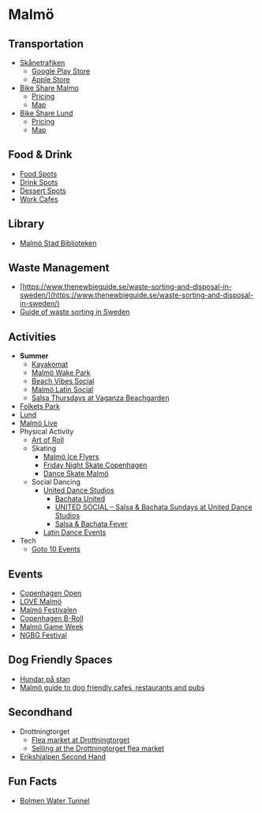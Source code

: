 # Malmö

## Transportation

- [Skånetrafiken](https://www.skanetrafiken.se/)
  - [Google Play Store](https://play.google.com/store/apps/details?id=se.skanetrafiken.washington&pcampaignid=web_share)
  - [Apple Store](https://apps.apple.com/se/app/sk%C3%A5netrafiken/id1180539331)
- [Bike Share Malmo](https://www.malmobybike.se/en)
  - [Pricing](https://www.malmobybike.se/en/subscriptions-and-rates)
  - [Map](https://www.malmobybike.se/en/map)
- [Bike Share Lund](https://www.lundahoj.se/en/home)
  - [Pricing](https://www.lundahoj.se/en/offers/groups)
  - [Map](https://www.lundahoj.se/en/mapping)

## Food & Drink

- [Food Spots](https://maps.app.goo.gl/Vm1PmWbGbbV6ftD86)
- [Drink Spots](https://maps.app.goo.gl/qWopvXmCnxn3WXxR8)
- [Dessert Spots](https://maps.app.goo.gl/1UqRzLEPdfzoYgJE6)
- [Work Cafes](https://maps.app.goo.gl/eXVHPQRZgcNGekeV8)

## Library

- [Malmö Stad Biblioteken](https://malmo.se/Uppleva-och-gora/Biblioteken/Vara-bibliotek.html)

## Waste Management

- [https://www.thenewbieguide.se/waste-sorting-and-disposal-in-sweden/](https://www.thenewbieguide.se/waste-sorting-and-disposal-in-sweden/)
- [Guide of waste sorting in Sweden](https://medium.com/@kevinli1/guide-of-waste-sorting-in-sweden-9653e3048b15)

## Activities

- **Summer**
  - [Kayakomat](https://www.kayakomat.com/en?country=se)
  - [Malmö Wake Park](https://www.malmowakepark.se/)
  - [Beach Vibes Social](https://www.facebook.com/groups/2897144393858138/events)
  - [Malmö Latin Social](https://www.instagram.com/malmo_latin_social/)
  - [Salsa Thursdays at Vaganza Beachgarden](https://www.salsavida.com/event/sweden/malmo/salsa-thursdays-at-vaganza-beachgarden/)
- [Folkets Park](https://malmo.se/Folkets-Park)
- [Lund](https://lund.se/)
- [Malmö Live](https://malmolive.se/program)
- Physical Activity
  - [Art of Roll](https://www.artofroll.com/)
  - Skating
    - [Malmö Ice Flyers](https://malmoiceflyers.se/)
    - [Friday Night Skate Copenhagen](https://www.instagram.com/fnscph/)
    - [Dance Skate Malmö](https://www.instagram.com/danceskatemalmo?igsh=eGdkMWdyeWoxZHZj)
  - Social Dancing
    - [United Dance Studios](https://www.uniteddancestudios.se/)
      - [Bachata United](https://fb.me/e/3SZKEydhc)
      - [UNITED SOCIAL – Salsa & Bachata Sundays at United Dance Studios](https://fb.me/e/6X0FS5QUe)
      - [Salsa & Bachata Fever](https://fb.me/e/1P2QypJZHm)
    - [Latin Dance Events](https://www.facebook.com/groups/klubbkalenderlatin/events)
- Tech
  - [Goto 10 Events](https://www.goto10.se/event/)

## Events

- [Copenhagen Open](https://www.instagram.com/copenhagenopen)
- [LOVE Malmö](https://www.instagram.com/love.malmo/)
- [Malmö Festivalen](https://www.malmofestivalen.se/)
- [Copenhagen B-Roll](https://www.instagram.com/cph.b.roll/)
- [Malmö Game Week](https://www.instagram.com/malmogameweek/)
- [NGBG Festival](https://www.instagram.com/ngbgfestival/)

## Dog Friendly Spaces

- [Hundar på stan](https://malmocity.se/hundar-pa-stan/)
- [Malmö guide to dog friendly cafes, restaurants and pubs](https://sweden.bestin.com/malmo-guide-to-dog-friendly-cafes-restaurants-and-pubs/)

## Secondhand

- Drottningtorget
  - [Flea market at Drottningtorget](https://malmo.se/Uppleva-och-gora/Fritidsaktiviteter/Loppmarknader/Loppmarknad-pa-Drottningtorget.html)
  - [Selling at the Drottningtorget flea market](https://malmo.se/Uppleva-och-gora/Fritidsaktiviteter/Loppmarknader/Salja-pa-Drottningtorgets-loppmarknad.html)
- [Erikshjalpen Second Hand](https://erikshjalpen.se/butiker/second-hand-malmo/)

## Fun Facts

- [Bolmen Water Tunnel](https://en.wikipedia.org/wiki/Bolmen_Water_Tunnel)
